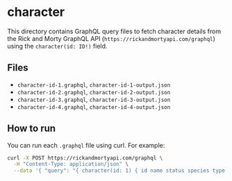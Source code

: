 # character

This directory contains GraphQL query files to fetch character details from the Rick and Morty GraphQL API (`https://rickandmortyapi.com/graphql`) using the `character(id: ID!)` field.

## Files
- `character-id-1.graphql`, `character-id-1-output.json`
- `character-id-2.graphql`, `character-id-2-output.json`
- `character-id-3.graphql`, `character-id-3-output.json`
- `character-id-4.graphql`, `character-id-4-output.json`

## How to run
You can run each `.graphql` file using curl. For example:
```bash
curl -X POST https://rickandmortyapi.com/graphql \
  -H "Content-Type: application/json" \
  --data '{ "query": "{ character(id: 1) { id name status species type gender } }" }'

